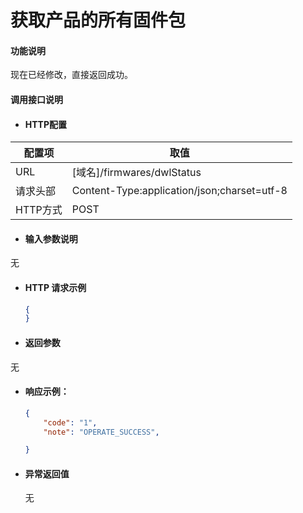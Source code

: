 # 获取产品的所有固件包

#### 功能说明

现在已经修改，直接返回成功。

#### 调用接口说明

* #### HTTP配置

| 配置项 | 取值 |
| --- | --- |
| URL | \[域名\]/firmwares/dwlStatus |
| 请求头部 | Content-Type:application/json;charset=utf-8 |
| HTTP方式 | POST |

* #### 输入参数说明

无

* #### HTTP 请求示例

  ```json
  {
  }
  ```

* #### 返回参数

无

* #### 响应示例：

  ```json
  {
      "code": "1",
      "note": "OPERATE_SUCCESS",

  }
  ```

* #### 异常返回值

  无




